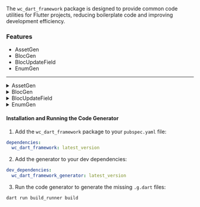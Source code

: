 The `wc_dart_framework` package is designed to provide common code utilities for Flutter projects, reducing boilerplate code and improving development efficiency.

### **Features**

- AssetGen
- BlocGen
- BlocUpdateField
- EnumGen

---

<details>

<summary>AssetGen</summary>

### **AssetGen**

Instead of manually referencing asset paths, `AssetGen` generates a class with static references to all assets within a specified folder structure.

#### **How It Works**

Use the `@AssetGen` annotation to specify the paths to your asset directories.

```dart
import 'package:wc_dart_framework/wc_dart_framework.dart';

part 'images.asset.g.dart'; // Generated file

@AssetGen(
  path: 'assets/svgs', // Path to your SVG assets
  showExtension: false,
)
// ignore: unused_element
class _$SvgImages {} // Class for SVG assets

// You can add multiple asset paths
@AssetGen(
  path: 'assets/others',
  showExtension: false,
)
// ignore: unused_element
class _$OtherImages {}
```
This will generate a file named `images.asset.g.dart` containing the asset classes.

#### Use the Generated Classes

Access your assets using the generated classes.

```dart
// Access SVG assets
Image.asset(SvgImages.IC_HOME); // 'assets/svgs/ic_home.svg'

// Access other image assets
Image.asset(OtherImages.RED); // 'assets/others/red.jpeg'
```

</details>

<details>

<summary>BlocGen</summary>

### BlocGen

`BlocGen` is a code generation tool that automates the creation of BLoC classes, selectors, and listener callbacks. It simplifies working with `flutter_bloc` and `built_value` by reducing boilerplate code.

#### **How It Works**

Add the `@BlocGen()` annotation to your BLoC class.

```dart
part 'example_bloc.bloc.g.dart';

@BlocGen()
class ExampleBloc extends Cubit<ExampleState> {
  ExampleBloc() : super(ExampleState());
}

class ExampleState {
  final bool isLoading;
  final bool hasError;
  final String errorMessage;

  ExampleState({
    this.isLoading = false, 
    this.hasError = false, 
    this.errorMessage = '',
  });
}
```

#### Using Generated Selectors

Use the generated selectors to access state fields in a type-safe manner.

```dart
ExampleBlocSelector(
  selector: (state) => state.hasError,
  builder: (hasError) {
    // Your UI code
  },
)
```

For `built_value` states, the selectors are even simpler:

```dart
ExampleBlocSelector.errorMessage(
  builder: (errorMessage) {
    // Your UI code
  },
)
```

</details>

<details>

<summary>BlocUpdateField</summary>

### BlocUpdateField

The `@BlocUpdateField` annotation is used to auto-generate methods for updating state fields in BLoC classes.

#### How It Works

Use the `@BlocUpdateField()` annotation on the fields you want to generate update methods for.

```dart
abstract class ExampleState implements Built<ExampleState, ExampleStateBuilder> {
  ExampleState._();
  factory ExampleState([void Function(ExampleStateBuilder) updates]) = _$ExampleState;

  @BlocUpdateField()
  String get errorMessage;
}
```

#### Add the Mixin to Your BLoC

```dart
@BlocGen()
class ExampleBloc extends Cubit<ExampleState> with _$ExampleBlocMixin {
  ExampleBloc() : super(ExampleState());
}
```

#### Using the Generated Update Methods

```dart
final bloc = BlocProvider.of<ExampleBloc>(context);
bloc.updateErrorMessage('Hello Error!');
```

### Listener Callbacks

Use the `@BlocListenField()` annotation to generate a callback method that is triggered when the field is updated.

```dart
@BlocUpdateField()
@BlocListenField()
String get errorMessage;
```

Override the generated callback method in your BLoC:

```dart
@override
void _$onUpdateErrorMessage() {
  print('Error Message: ${state.errorMessage}');
}
```

</details>

<details>

<summary>EnumGen</summary>

### EnumGen

The `@EnumGen` annotation generates extension methods (`when`, `whenOrNull`, `maybeWhen`) for Dart enums, simplifying enum handling with type-safe, concise code. It reduces boilerplate and prevents compile-time errors by ensuring all enum cases are handled correctly.

#### How It Works

Add the `@EnumGen()` annotation to your enum.

```dart
import 'package:wc_dart_framework/wc_dart_framework.dart';

part 'example_enum.enum.g.dart';

@EnumGen()
enum ExampleEnum { enum1, enum2 }
```

### Using The Generated Methods
```dart
final ExampleEnum en = ExampleEnum.enum1;

en.when(
  enum1: () => print('This is enum1'),
  enum2: () => print('This is enum2'),
);
```

</details>

#### Installation and Running the Code Generator

1. Add the `wc_dart_framework` package to your `pubspec.yaml` file:

```yaml
dependencies:
  wc_dart_framework: latest_version
```

2. Add the generator to your dev dependencies:

```yaml
dev_dependencies:
  wc_dart_framework_generator: latest_version
```

3. Run the code generator to generate the missing `.g.dart` files:

```bash
dart run build_runner build
```
